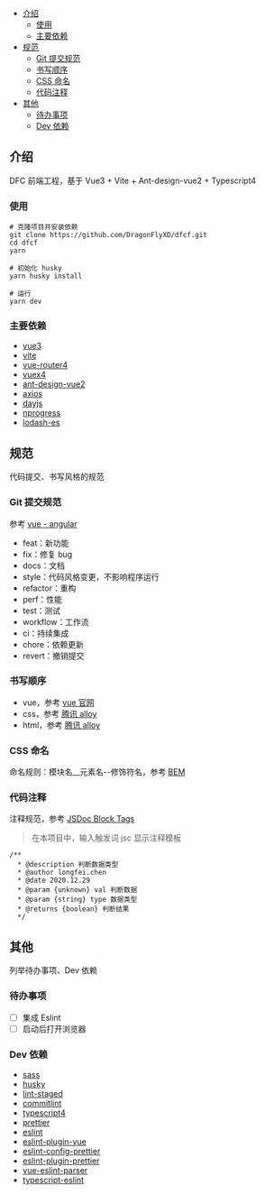- [介绍](#介绍)
  - [使用](#使用)
  - [主要依赖](#主要依赖)
- [规范](#规范)
  - [Git 提交规范](#git-提交规范)
  - [书写顺序](#书写顺序)
  - [CSS 命名](#css-命名)
  - [代码注释](#代码注释)
- [其他](#其他)
  - [待办事项](#待办事项)
  - [Dev 依赖](#dev-依赖)

## 介绍

DFC 前端工程，基于 Vue3 + Vite + Ant-design-vue2 + Typescript4

### 使用

```
# 克隆项目并安装依赖
git clone https://github.com/DragonFlyXD/dfcf.git
cd dfcf
yarn

# 初始化 husky
yarn husky install

# 运行
yarn dev
```

### 主要依赖

-   [vue3](https://github.com/vuejs/vue-next)
-   [vite](https://github.com/vitejs/vite)
-   [vue-router4](https://github.com/vuejs/vue-router-next)
-   [vuex4](https://github.com/vuejs/vuex/tree/4.0)
-   [ant-design-vue2](https://github.com/vueComponent/ant-design-vue)
-   [axios](https://github.com/axios/axios)
-   [dayjs](https://github.com/iamkun/dayjs)
-   [nprogress](https://github.com/rstacruz/nprogress)
-   [lodash-es](https://github.com/lodash/lodash/tree/4.17.20-es)

## 规范

代码提交、书写风格的规范

### Git 提交规范

参考 [vue - angular](https://github.com/vuejs/vue/blob/dev/.github/COMMIT_CONVENTION.md)

-   feat：新功能
-   fix：修复 bug
-   docs：文档
-   style：代码风格变更，不影响程序运行
-   refactor：重构
-   perf：性能
-   test：测试
-   workflow：工作流
-   ci：持续集成
-   chore：依赖更新
-   revert：撤销提交

### 书写顺序

-   vue，参考 [vue 官网](https://v3.vuejs.org/style-guide/#priority-c-rules-recommended-minimizing-arbitrary-choices-and-cognitive-overhead)
-   css，参考 [腾讯 alloy](http://alloyteam.github.io/CodeGuide/#css-declaration-order)
-   html，参考 [腾讯 alloy](http://alloyteam.github.io/CodeGuide/#html-attribute-order)

### CSS 命名

命名规则：模块名\_\_元素名--修饰符名，参考 [BEM](http://getbem.com/naming/)

### 代码注释

注释规范，参考 [JSDoc Block Tags](https://jsdoc.app/#block-tags)

> 在本项目中，输入触发词 jsc 显示注释模板

```
/**
  * @description 判断数据类型
  * @author longfei.chen
  * @date 2020.12.29
  * @param {unknown} val 判断数据
  * @param {string} type 数据类型
  * @returns {boolean} 判断结果
  */
```

## 其他

列举待办事项、Dev 依赖

### 待办事项

-   [ ] 集成 Eslint
-   [ ] 启动后打开浏览器

### Dev 依赖

-   [sass](https://github.com/sass/sass)
-   [husky](https://github.com/typicode/husky/tree/next)
-   [lint-staged](https://github.com/okonet/lint-staged)
-   [commitlint](https://github.com/conventional-changelog/commitlint)
-   [typescript4](https://github.com/microsoft/TypeScript)
-   [prettier](https://github.com/prettier/prettier)
-   [eslint](https://github.com/eslint/eslint)
-   [eslint-plugin-vue](https://github.com/vuejs/eslint-plugin-vue)
-   [eslint-config-prettier](https://github.com/prettier/eslint-config-prettier)
-   [eslint-plugin-prettier](https://github.com/prettier/eslint-plugin-prettier)
-   [vue-eslint-parser](https://github.com/vuejs/vue-eslint-parser)
-   [typescript-eslint](https://github.com/typescript-eslint/typescript-eslint)
